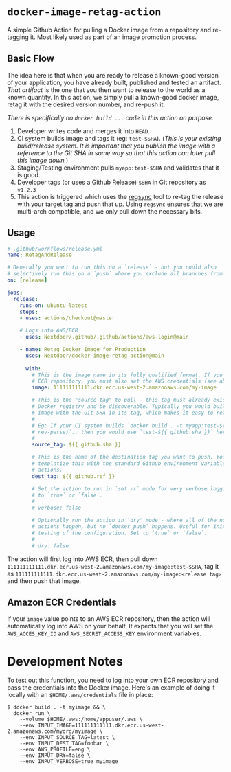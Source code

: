 # `docker-image-retag-action`

A simple Github Action for pulling a Docker image from a repository and
re-tagging it. Most likely used as part of an image promotion process.

## Basic Flow

The idea here is that when you are ready to release a known-good version of
your application, you have already built, published and tested an artifact.
_That artifact_ is the one that you then want to release to the world as a
known quantity. In this action, we simply pull a known-good docker image, retag
it with the desired version number, and re-push it.

_There is specifically no `docker build ...` code in this action on purpose._

1. Developer writes code and merges it into `HEAD`.
2. CI system builds image and tags it (eg: `test-$SHA`). (_This is your
   existing build/release system. It is important that you publish the image
   with a reference to the Git SHA in some way so that this action can later
   pull this image down._)
3. Staging/Testing environment pulls `myapp:test-$SHA` and validates that it is
   good.
4. Developer tags (or uses a Github Release) `$SHA` in Git repository as
   `v1.2.3`
5. This action is triggered which uses the
   [regsync](https://github.com/regclient/regclient) tool to re-tag the release
   with your target tag and push that up. Using `regsync` ensures that we are
   multi-arch compatible, and we only pull down the necessary bits.

## Usage

```yaml
# .github/workflows/release.yml
name: RetagAndRelease

# Generally you want to run this on a `release` - but you could also
# selectively run this on a `push` where you exclude all branches from builds.
on: [release]

jobs:
  release:
    runs-on: ubuntu-latest
    steps:
    - uses: actions/checkout@master

    # Logs into AWS/ECR
    - uses: Nextdoor/.github/.github/actions/aws-login@main

    - name: Retag Docker Image for Production
      uses: Nextdoor/docker-image-retag-action@main
      
      with:
        # This is the image name in its fully qualified format. If you use an
        # ECR repository, you must also set the AWS credentials (see above).
        image: 111111111111.dkr.ecr.us-west-2.amazonaws.com/my-image

        # This is the "source tag" to pull - this tag must already exist in the
        # Docker registry and be discoverable. Typically you would build the
        # image with the Git SHA in its tag, which makes it easy to reference here.
        #
        # Eg: If your CI system builds `docker build . -t myapp:test-$(git
        # rev-parse)`.. then you would use `test-${{ github.sha }}` here.
        #
        source_tag: ${{ github.sha }}

        # This is the name of the destination tag you want to push. You can
        # templatize this with the standard Github environment variables for
        # actions.
        dest_tag: ${{ github.ref }}

        # Set the action to run in `set -x` mode for very verbose logging. Set
        # to `true` or `false`.
        #
        # verbose: false

        # Optionally run the action in 'dry' mode - where all of the normal
        # actions happen, but no `docker push` happens. Useful for initial
        # testing of the configuration. Set to `true` or `false`.
        #
        # dry: false
```

The action will first log into AWS ECR, then pull down
`111111111111.dkr.ecr.us-west-2.amazonaws.com/my-image:test-$SHA`, tag it as
`111111111111.dkr.ecr.us-west-2.amazonaws.com/my-image:<release tag>` and then
push that image.

## Amazon ECR Credentials

If your `image` value points to an AWS ECR repository, then the action will
automatically log into AWS on your behalf. It expects that you will set the
`AWS_ACCES_KEY_ID` and `AWS_SECRET_ACCESS_KEY` environment variables.

# Development Notes

To test out this function, you need to log into your own ECR repository and
pass the credentials into the Docker image. Here's an example of doing it
locally with an `$HOME/.aws/credentials` file in place:

    $ docker build . -t myimage && \
      docker run \
        --volume $HOME/.aws:/home/appuser/.aws \
        --env INPUT_IMAGE=111111111111.dkr.ecr.us-west-2.amazonaws.com/myorg/myimage \
        --env INPUT_SOURCE_TAG=latest \
        --env INPUT_DEST_TAG=foobar \
        --env AWS_PROFILE=eng \
        --env INPUT_DRY=false \
        --env INPUT_VERBOSE=true myimage
